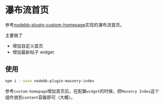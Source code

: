 # 瀑布流首页

参考[nodebb-plugin-custom-homepage](https://github.com/NodeBB/nodebb-plugin-custom-homepage)实现的瀑布流首页。

主要做了

- 增加自定义首页
- 增加最新帖子 widget

## 使用

```bash
npm i --save nodebb-plugin-masonry-index
```

参考`custom-homepage`增加首页后，在配置`widget`的时候，把`Masonry Index`这个组件放到`content`容器即可（大概）。